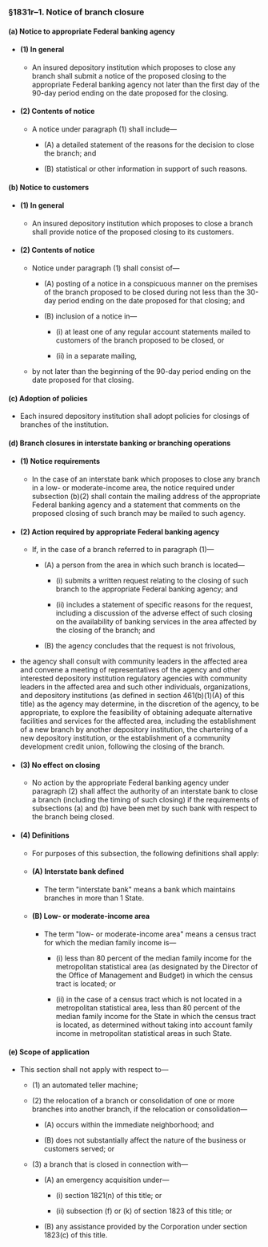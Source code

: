 ### §1831r–1. Notice of branch closure
#### (a) Notice to appropriate Federal banking agency
* #### (1) In general
  * An insured depository institution which proposes to close any branch shall submit a notice of the proposed closing to the appropriate Federal banking agency not later than the first day of the 90-day period ending on the date proposed for the closing.

* #### (2) Contents of notice
  * A notice under paragraph (1) shall include—

    * (A) a detailed statement of the reasons for the decision to close the branch; and

    * (B) statistical or other information in support of such reasons.

#### (b) Notice to customers
* #### (1) In general
  * An insured depository institution which proposes to close a branch shall provide notice of the proposed closing to its customers.

* #### (2) Contents of notice
  * Notice under paragraph (1) shall consist of—

    * (A) posting of a notice in a conspicuous manner on the premises of the branch proposed to be closed during not less than the 30-day period ending on the date proposed for that closing; and

    * (B) inclusion of a notice in—

      * (i) at least one of any regular account statements mailed to customers of the branch proposed to be closed, or

      * (ii) in a separate mailing,


  * by not later than the beginning of the 90-day period ending on the date proposed for that closing.

#### (c) Adoption of policies
* Each insured depository institution shall adopt policies for closings of branches of the institution.

#### (d) Branch closures in interstate banking or branching operations
* #### (1) Notice requirements
  * In the case of an interstate bank which proposes to close any branch in a low- or moderate-income area, the notice required under subsection (b)(2) shall contain the mailing address of the appropriate Federal banking agency and a statement that comments on the proposed closing of such branch may be mailed to such agency.

* #### (2) Action required by appropriate Federal banking agency
  * If, in the case of a branch referred to in paragraph (1)—

    * (A) a person from the area in which such branch is located—

      * (i) submits a written request relating to the closing of such branch to the appropriate Federal banking agency; and

      * (ii) includes a statement of specific reasons for the request, including a discussion of the adverse effect of such closing on the availability of banking services in the area affected by the closing of the branch; and


    * (B) the agency concludes that the request is not frivolous,


* the agency shall consult with community leaders in the affected area and convene a meeting of representatives of the agency and other interested depository institution regulatory agencies with community leaders in the affected area and such other individuals, organizations, and depository institutions (as defined in section 461(b)(1)(A) of this title) as the agency may determine, in the discretion of the agency, to be appropriate, to explore the feasibility of obtaining adequate alternative facilities and services for the affected area, including the establishment of a new branch by another depository institution, the chartering of a new depository institution, or the establishment of a community development credit union, following the closing of the branch.

* #### (3) No effect on closing
  * No action by the appropriate Federal banking agency under paragraph (2) shall affect the authority of an interstate bank to close a branch (including the timing of such closing) if the requirements of subsections (a) and (b) have been met by such bank with respect to the branch being closed.

* #### (4) Definitions
  * For purposes of this subsection, the following definitions shall apply:

  * #### (A) Interstate bank defined
    * The term "interstate bank" means a bank which maintains branches in more than 1 State.

  * #### (B) Low- or moderate-income area
    * The term "low- or moderate-income area" means a census tract for which the median family income is—

      * (i) less than 80 percent of the median family income for the metropolitan statistical area (as designated by the Director of the Office of Management and Budget) in which the census tract is located; or

      * (ii) in the case of a census tract which is not located in a metropolitan statistical area, less than 80 percent of the median family income for the State in which the census tract is located, as determined without taking into account family income in metropolitan statistical areas in such State.

#### (e) Scope of application
* This section shall not apply with respect to—

  * (1) an automated teller machine;

  * (2) the relocation of a branch or consolidation of one or more branches into another branch, if the relocation or consolidation—

    * (A) occurs within the immediate neighborhood; and

    * (B) does not substantially affect the nature of the business or customers served; or


  * (3) a branch that is closed in connection with—

    * (A) an emergency acquisition under—

      * (i) section 1821(n) of this title; or

      * (ii) subsection (f) or (k) of section 1823 of this title; or


    * (B) any assistance provided by the Corporation under section 1823(c) of this title.